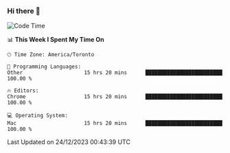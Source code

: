 ### Hi there 👋


<!--START_SECTION:waka-->
![Code Time](http://img.shields.io/badge/Code%20Time-1%2C504%20hrs%2016%20mins-blue)

📊 **This Week I Spent My Time On** 

```text
🕑︎ Time Zone: America/Toronto

💬 Programming Languages: 
Other                    15 hrs 20 mins      █████████████████████████   100.00 % 

🔥 Editors: 
Chrome                   15 hrs 20 mins      █████████████████████████   100.00 % 

💻 Operating System: 
Mac                      15 hrs 20 mins      █████████████████████████   100.00 % 
```


 Last Updated on 24/12/2023 00:43:39 UTC
<!--END_SECTION:waka-->

<!--
**SillyPasty/SillyPasty** is a ✨ _special_ ✨ repository because its `README.md` (this file) appears on your GitHub profile.

Here are some ideas to get you started:

- 🔭 I’m currently working on ...
- 🌱 I’m currently learning ...
- 👯 I’m looking to collaborate on ...
- 🤔 I’m looking for help with ...
- 💬 Ask me about ...
- 📫 How to reach me: ...
- 😄 Pronouns: ...
- ⚡ Fun fact: ...
-->


